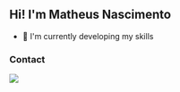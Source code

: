 ## Hi! I'm Matheus Nascimento

- 🌱 I'm currently developing my skills

### Contact
<p>
  <a height="40" width="40" href="https://www.linkedin.com/in/fnmatheus/">
    <img src="https://cdn.jsdelivr.net/gh/devicons/devicon/icons/linkedin/linkedin-original.svg" />
  </a>
</p>
